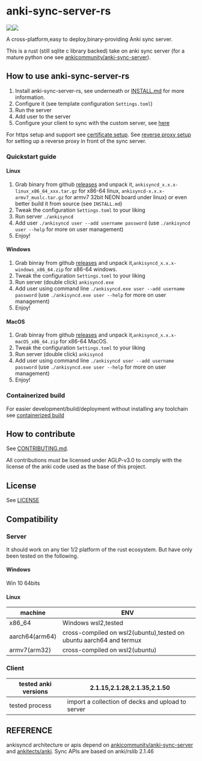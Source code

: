 # anki-sync-server-rs

[![](https://img.shields.io/github/v/release/ankicommunity/anki-sync-server-rs)](https://github.com/ankicommunity/anki-sync-server-rs/releases/latest)[![](https://img.shields.io/github/last-commit/ankicommunity/anki-sync-server-rs)]()

A cross-platform,easy to deploy,binary-providing Anki sync server.

This is a rust (still sqlite c library backed) take on anki sync server (for a mature python one see [ankicommunity/anki-sync-server](https://github.com/ankicommunity/anki-sync-server)).


## How to use anki-sync-server-rs

1. Install anki-sync-server-rs, see underneath or [INSTALL.md](docs/INSTALL.md) for more information.
2. Configure it (see template configuration `Settings.toml`)
3. Run the server
4. Add user to the server
5. Configure your client to sync with the custom server, see [here](docs/ANKI_CLIENTS_SETUP.md)

For https setup and support see [certificate setup](docs/CERTS.md).
See [reverse proxy setup](docs/REVERSE_PROXY.md) for setting up a reverse proxy in front of the sync server.


### Quickstart guide

#### Linux

1. Grab binary from github [releases](https://github.com/ankicommunity/anki-sync-server-rs/releases) and unpack it, `ankisyncd_x.x.x-linux_x86_64_xxx.tar.gz` for x86-64 linux, `ankisyncd-x.x.x-armv7_muslc.tar.gz` for armv7 32bit NEON board under linux) or even better build it from source (see `INSTALL.md`)
2. Tweak the configuration `Settings.toml` to your liking
3. Run server `./ankisyncd`
4. Add user `./ankisyncd user --add username password` (use `./ankisyncd user --help` for more on user management)
5. Enjoy!

#### Windows

1. Grab binray from github [releases](https://github.com/ankicommunity/anki-sync-server-rs/releases) and unpack it,`ankisyncd_x.x.x-windows_x86_64.zip` for x86-64 windows.
2. Tweak the configuration `Settings.toml` to your liking
3. Run server (double click) `ankisyncd.exe`
4. Add user using command line `./ankisyncd.exe user --add username password` (use `./ankisyncd.exe user --help` for more on user management)
5. Enjoy!

#### MacOS

1. Grab binray from github [releases](https://github.com/ankicommunity/anki-sync-server-rs/releases) and unpack it,`ankisyncd_x.x.x-macOS_x86_64.zip` for x86-64 MacOS.
2. Tweak the configuration `Settings.toml` to your liking
3. Run server (double click) `ankisyncd`
4. Add user using command line `./ankisyncd user --add username password` (use `./ankisyncd.exe user --help` for more on user management)
5. Enjoy!

### Containerized build

For easier development/build/deployment without installing any toolchain see [containerized build](docs/CONTAINER.md)

## How to contribute

See [CONTRIBUTING.md](CONTRIBUTING.md).

All contributions must be licensed under AGLP-v3.0 to comply with the license of the anki code used as the base of this project.

## License

See [LICENSE](LICENSE)


## Compatibility

### Server

It should work on any tier 1/2 platform of the rust ecosystem.
But have only been tested on the following.

#### Windows

Win 10 64bits

#### Linux

|machine|ENV|
|----|----|
|x86_64|Windows wsl2,tested|
|aarch64(arm64)|cross-compiled on wsl2(ubuntu),tested on ubuntu aarch64 and termux|
|armv7(arm32)|cross-compiled on wsl2(ubuntu)|


### Client

|tested anki versions|2.1.15,2.1.28,2.1.35,2.1.50|
|----|----|
|tested process| import a collection of decks and upload to server|


## REFERENCE
ankisyncd architecture or apis depend on [ankicommunity/anki-sync-server](https://github.com/ankicommunity/anki-sync-server) and
[ankitects/anki](https://github.com/ankitects/anki).
Sync APIs are based on anki/rslib 2.1.46
